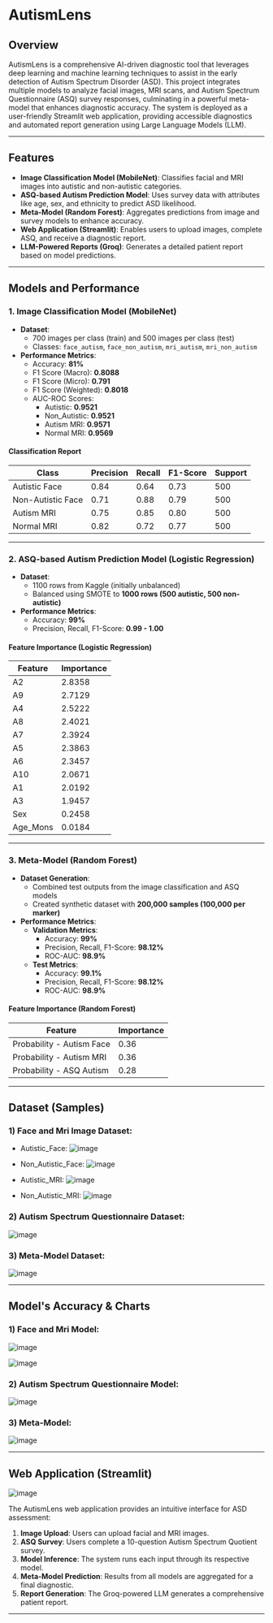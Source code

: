 # AutismLens

## Overview
AutismLens is a comprehensive AI-driven diagnostic tool that leverages deep learning and machine learning techniques to assist in the early detection of Autism Spectrum Disorder (ASD). This project integrates multiple models to analyze facial images, MRI scans, and Autism Spectrum Questionnaire (ASQ) survey responses, culminating in a powerful meta-model that enhances diagnostic accuracy. The system is deployed as a user-friendly Streamlit web application, providing accessible diagnostics and automated report generation using Large Language Models (LLM).

--- 

## Features
- **Image Classification Model (MobileNet)**: Classifies facial and MRI images into autistic and non-autistic categories.
- **ASQ-based Autism Prediction Model**: Uses survey data with attributes like age, sex, and ethnicity to predict ASD likelihood.
- **Meta-Model (Random Forest)**: Aggregates predictions from image and survey models to enhance accuracy.
- **Web Application (Streamlit)**: Enables users to upload images, complete ASQ, and receive a diagnostic report.
- **LLM-Powered Reports (Groq)**: Generates a detailed patient report based on model predictions.

---

## Models and Performance

### 1. **Image Classification Model (MobileNet)**
- **Dataset**:
  - 700 images per class (train) and 500 images per class (test)
  - Classes: `face_autism`, `face_non_autism`, `mri_autism`, `mri_non_autism`
- **Performance Metrics**:
  - Accuracy: **81%**
  - F1 Score (Macro): **0.8088**
  - F1 Score (Micro): **0.791**
  - F1 Score (Weighted): **0.8018**
  - AUC-ROC Scores:
    - Autistic: **0.9521**
    - Non_Autistic: **0.9521**
    - Autism MRI: **0.9571**
    - Normal MRI: **0.9569**

#### Classification Report
| Class | Precision | Recall | F1-Score | Support |
|---|---|---|---|---|
| Autistic Face | 0.84 | 0.64 | 0.73 | 500 |
| Non-Autistic Face | 0.71 | 0.88 | 0.79 | 500 |
| Autism MRI | 0.75 | 0.85 | 0.80 | 500 |
| Normal MRI | 0.82 | 0.72 | 0.77 | 500 |

---

### 2. **ASQ-based Autism Prediction Model (Logistic Regression)**
- **Dataset**:
  - 1100 rows from Kaggle (initially unbalanced)
  - Balanced using SMOTE to **1000 rows (500 autistic, 500 non-autistic)**
- **Performance Metrics**:
  - Accuracy: **99%**
  - Precision, Recall, F1-Score: **0.99 - 1.00**

#### Feature Importance (Logistic Regression)
| Feature | Importance |
|---|---|
| A2 | 2.8358 |
| A9 | 2.7129 |
| A4 | 2.5222 |
| A8 | 2.4021 |
| A7 | 2.3924 |
| A5 | 2.3863 |
| A6 | 2.3457 |
| A10 | 2.0671 |
| A1 | 2.0192 |
| A3 | 1.9457 |
| Sex | 0.2458 |
| Age_Mons | 0.0184 |

---

### 3. **Meta-Model (Random Forest)**
- **Dataset Generation**:
  - Combined test outputs from the image classification and ASQ models
  - Created synthetic dataset with **200,000 samples (100,000 per marker)**
- **Performance Metrics**:
  - **Validation Metrics**:
    - Accuracy: **99%**
    - Precision, Recall, F1-Score: **98.12%**
    - ROC-AUC: **98.9%**
  - **Test Metrics**:
    - Accuracy: **99.1%**
    - Precision, Recall, F1-Score: **98.12%**
    - ROC-AUC: **98.9%**

#### Feature Importance (Random Forest)
| Feature | Importance |
|---|---|
| Probability - Autism Face | 0.36 |
| Probability - Autism MRI | 0.36 |
| Probability - ASQ Autism | 0.28 |

---

## Dataset (Samples)

### 1) Face and Mri Image Dataset:
- Autistic_Face:
![image](https://github.com/user-attachments/assets/4230468f-188b-48c7-b46c-40d7b2468f26)

- Non_Autistic_Face:
![image](https://github.com/user-attachments/assets/46832fe9-a939-4d18-94f3-29a6219eb19b)

- Autistic_MRI:
![image](https://github.com/user-attachments/assets/8aaacdc5-b52c-44b9-bff6-38bb7cb7f96a)

- Non_Autistic_MRI:
![image](https://github.com/user-attachments/assets/70d67267-c51a-46b9-b4d0-02a98be6537c)

### 2) Autism Spectrum Questionnaire Dataset:
![image](https://github.com/user-attachments/assets/8ed293e0-ec8c-4b04-bcaa-876869ffc4af)

### 3) Meta-Model Dataset:
![image](https://github.com/user-attachments/assets/530accc3-6c64-43cb-abca-536c8964e3c5)

---

## Model's Accuracy & Charts

### 1) Face and Mri Model:
![image](https://github.com/user-attachments/assets/ca5c6c8d-38cf-44ea-b552-1f150c5d3b12)

![image](https://github.com/user-attachments/assets/e2a664eb-952b-4826-ab63-5b6bcbf09cd0)

### 2) Autism Spectrum Questionnaire Model:
![image](https://github.com/user-attachments/assets/b77376a3-ed57-4df0-8f46-87755122dd4e)

### 3) Meta-Model:
![image](https://github.com/user-attachments/assets/f70efc6d-b468-4af0-b508-023d698ea8e4)

---

## Web Application (Streamlit)
![image](https://github.com/user-attachments/assets/fa0ac850-06de-4597-9897-819a52c2e0c8)

The AutismLens web application provides an intuitive interface for ASD assessment:
1. **Image Upload**: Users can upload facial and MRI images.
2. **ASQ Survey**: Users complete a 10-question Autism Spectrum Quotient survey.
3. **Model Inference**: The system runs each input through its respective model.
4. **Meta-Model Prediction**: Results from all models are aggregated for a final diagnostic.
5. **Report Generation**: The Groq-powered LLM generates a comprehensive patient report.

---
